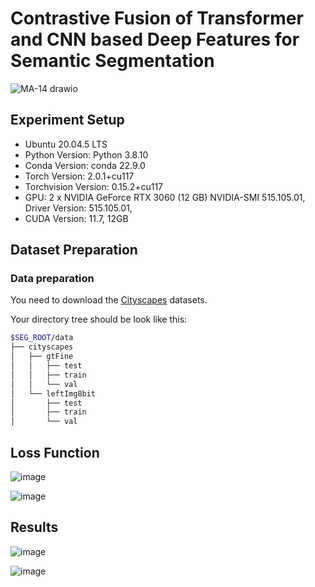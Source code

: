 # Contrastive Fusion of Transformer and CNN based Deep Features for Semantic Segmentation

![MA-14 drawio](https://github.com/MargiPandya27/ContraFusionNet/assets/117746681/8237bd41-356f-46f1-a19e-6fb45f2ec50f)


## Experiment Setup

* Ubuntu 20.04.5 LTS
* Python Version: Python 3.8.10
* Conda Version: conda 22.9.0
* Torch Version: 2.0.1+cu117
* Torchvision Version: 0.15.2+cu117
* GPU: 2 x NVIDIA GeForce RTX 3060 (12 GB)
    NVIDIA-SMI 515.105.01, Driver Version: 515.105.01, 
* CUDA Version: 11.7, 12GB


## Dataset Preparation
### Data preparation
You need to download the [Cityscapes](https://www.cityscapes-dataset.com/) datasets.

Your directory tree should be look like this:
````bash
$SEG_ROOT/data
├── cityscapes
│   ├── gtFine
│   │   ├── test
│   │   ├── train
│   │   └── val
│   └── leftImg8bit
│       ├── test
│       ├── train
│       └── val
````

## Loss Function
![image](https://github.com/MargiPandya27/ContraFusionNet/assets/117746681/42dceb2d-cfed-42e8-b474-4474f4ff85d9)

![image](https://github.com/MargiPandya27/ContraFusionNet/assets/117746681/2ab4a5d5-ed4b-4fee-8276-59eec32485d5)


## Results

![image](https://github.com/MargiPandya27/ContraFusionNet/assets/117746681/1ded4f57-f432-4bc7-9dc8-80de214a6289)

![image](https://github.com/MargiPandya27/ContraFusionNet/assets/117746681/a1e862fd-9260-4214-b6a8-95f9b8938117)

